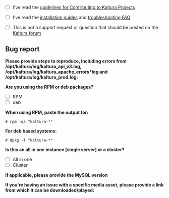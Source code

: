 - [ ] I've read the [guidelines for Contributing to Kaltura Projects](https://github.com/kaltura/platform-install-packages/blob/master/CONTRIBUTING.md)
- [ ] I've read the [installation guides](https://github.com/kaltura/platform-install-packages#documentation-and-guides) and [troubleshooting FAQ](https://github.com/kaltura/platform-install-packages/blob/master/doc/kaltura-packages-faq.md)
- [ ] This is not a support request or question that should be posted on the [Kaltura forum](https://forum.kaltura.org) 


## Bug report

**Please provide steps to reproduce, including errors from /opt/kaltura/log/kaltura_api_v3.log, /opt/kaltura/log/kaltura_apache_errors*log and /opt/kaltura/log/kaltura_prod.log:**


**Are you using the RPM or deb packages?**
- [ ] RPM
- [ ] deb

**When using RPM, paste the output for:**
```
# rpm -qa "kaltura-*"
```

**For deb based systems:**
```
# dpkg -l "kaltura-*"
```

**Is this an all in one instance [single server] or a cluster?**
- [ ] All in one
- [ ] Cluster

**If applicable, please provide the MySQL version**


**If you're having an issue with a specific media asset, please provide a link from which it can be downloaded/played:**

